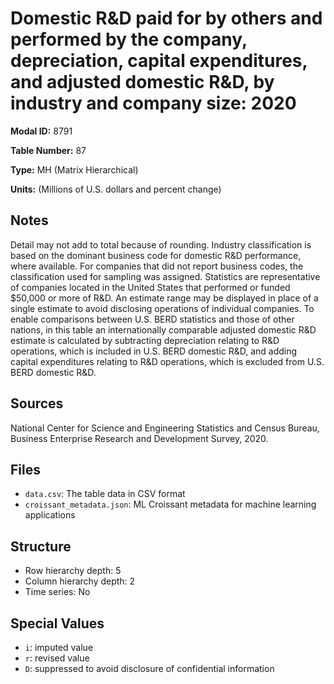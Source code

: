 # Domestic R&D paid for by others and performed by the company, depreciation, capital expenditures, and adjusted domestic R&D, by industry and company size: 2020

**Modal ID:** 8791

**Table Number:** 87

**Type:** MH (Matrix Hierarchical)

**Units:** (Millions of U.S. dollars and percent change)

## Notes

Detail may not add to total because of rounding. Industry classification is based on the dominant business code for domestic R&D performance, where available. For companies that did not report business codes, the classification used for sampling was assigned. Statistics are representative of companies located in the United States that performed or funded $50,000 or more of R&D. An estimate range may be displayed in place of a single estimate to avoid disclosing operations of individual companies. To enable comparisons between U.S. BERD statistics and those of other nations, in this table an internationally comparable adjusted domestic R&D estimate is calculated by subtracting depreciation relating to R&D operations, which is included in U.S. BERD domestic R&D, and adding capital expenditures relating to R&D operations, which is excluded from U.S. BERD domestic R&D.

## Sources

National Center for Science and Engineering Statistics and Census Bureau, Business Enterprise Research and Development Survey, 2020.

## Files

- `data.csv`: The table data in CSV format
- `croissant_metadata.json`: ML Croissant metadata for machine learning applications

## Structure

- Row hierarchy depth: 5
- Column hierarchy depth: 2
- Time series: No

## Special Values

- `i`: imputed value
- `r`: revised value
- `D`: suppressed to avoid disclosure of confidential information
